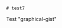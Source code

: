                                                                                                                                                                                                                                                                                                                                                                                                                                                                                                                                                      # test7
Test "graphical-gist"